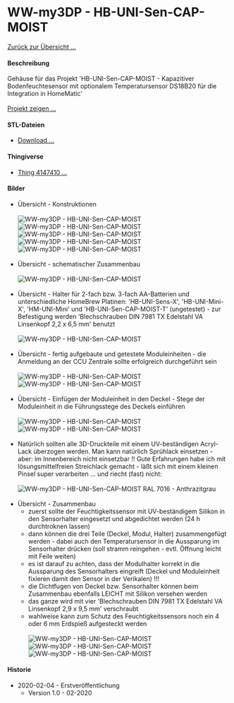 # WW-my3DP - HB-UNI-Sen-CAP-MOIST

[Zurück zur Übersicht ...](../README.md)

#### Beschreibung

Gehäuse für das Projekt 'HB-UNI-Sen-CAP-MOIST - Kapazitiver Bodenfeuchtesensor mit optionalem Temperatursensor DS18B20 für die Integration in HomeMatic'
<br><br>
[Projekt zeigen ...](https://github.com/wolwin/WW-mySHP/blob/master/SHP_HB-UNI-Sen-CAP-MOIST/README.md)

#### STL-Dateien
- [Download ...](./bin/3DP_STL_HB-UNI-Sen-CAP-MOIST_20200204.zip)

#### Thingiverse
- [Thing 4147410 ...](https://www.thingiverse.com/thing:4147410)

#### Bilder
- Übersicht - Konstruktionen
<br><br>
![WW-my3DP - HB-UNI-Sen-CAP-MOIST](./img/CAP-MOIST_01_50.jpg "Gehäuse HB-UNI-Sen-CAP-MOIST")
![WW-my3DP - HB-UNI-Sen-CAP-MOIST](./img/CAP-MOIST_02_50.jpg "Gehäuse mit Platine HB-UNI-Sens-X")
![WW-my3DP - HB-UNI-Sen-CAP-MOIST](./img/CAP-MOIST_03_50.jpg "Gehäuse mit Platine HB-UNI-Mini-X")
![WW-my3DP - HB-UNI-Sen-CAP-MOIST](./img/CAP-MOIST_04_50.jpg "Gehäuse mit Platine HM-UNI-Mini")
![WW-my3DP - HB-UNI-Sen-CAP-MOIST](./img/CAP-MOIST_05_50.jpg "Gehäuse mit Platine HB-UNI-Sen-CAP-MOIST-T")
<br><br>
- Übersicht - schematischer Zusammenbau
<br><br>
![WW-my3DP - HB-UNI-Sen-CAP-MOIST](./img/3DP_CAP-MOIST_01.jpg "Gehäuse mit Platine HB-UNI-Sen-CAP-MOIST-T")
<br><br>
- Übersicht - Halter für 2-fach bzw. 3-fach AA-Batterien und unterschiedliche HomeBrew Platinen: 'HB-UNI-Sens-X', 'HB-UNI-Mini-X', 'HM-UNI-Mini' und 'HB-UNI-Sen-CAP-MOIST-T' (ungetestet) - zur Befestigung werden 'Blechschrauben DIN 7981 TX Edelstahl VA Linsenkopf 2,2 x 6,5 mm' benutzt
<br><br>
![WW-my3DP - HB-UNI-Sen-CAP-MOIST](./img/3DP_CAP-MOIST_02.jpg "Gehäuse mit Platine HB-UNI-Sen-CAP-MOIST-T")
<br><br>
- Übersicht - fertig aufgebaute und getestete Moduleinheiten - die Anmeldung an der CCU Zentrale sollte erfolgreich durchgeführt sein
<br><br>
![WW-my3DP - HB-UNI-Sen-CAP-MOIST](./img/3DP_CAP-MOIST_03.jpg "Gehäuse mit Platine HB-UNI-Sen-CAP-MOIST-T")
![WW-my3DP - HB-UNI-Sen-CAP-MOIST](./img/3DP_CAP-MOIST_04.jpg "Gehäuse mit Platine HB-UNI-Sen-CAP-MOIST-T")
<br><br>
- Übersicht - Einfügen der Moduleinheit in den Deckel - Stege der Moduleinheit in die Führungsstege des Deckels einführen
<br><br>
![WW-my3DP - HB-UNI-Sen-CAP-MOIST](./img/3DP_CAP-MOIST_05.jpg "Gehäuse mit Platine HB-UNI-Sen-CAP-MOIST-T")
![WW-my3DP - HB-UNI-Sen-CAP-MOIST](./img/3DP_CAP-MOIST_06.jpg "Gehäuse mit Platine HB-UNI-Sen-CAP-MOIST-T")
<br><br>
- Natürlich sollten alle 3D-Druckteile mit einem UV-beständigen Acryl-Lack überzogen werden. Man kann natürlich Sprühlack einsetzen - aber: im Innenbereich nicht einsetzbar !! Gute Erfahrungen habe ich mit lösungsmittelfreien Streichlack gemacht - läßt sich mit einem kleinen Pinsel super verarbeiten ... und riecht (fast) nicht:
<br><br>
![WW-my3DP - HB-UNI-Sen-CAP-MOIST](./img/3DP_CAP-MOIST_10.jpg "Gehäuse mit Platine HB-UNI-Sen-CAP-MOIST-T") RAL 7016 - Anthrazitgrau
<br><br>
- Übersicht - Zusammenbau
   - zuerst sollte der Feuchtigkeitssensor mit UV-beständigem Silikon in den Sensorhalter eingesetzt und abgedichtet werden (24 h durchtroknen lassen)
   - dann können die drei Teile (Deckel, Modul, Halter) zusammengefügt werden - dabei auch den Temperatursensor in die Aussparung im Sensorhalter drücken (soll stramm reingehen - evtl. Öffnung leicht mit Feile weiten)
   - es ist darauf zu achten, dass der Modulhalter korrekt in die Aussparung des Sensorhalters eingreift (Deckel und Moduleinheit fixieren damit den Sensor in der Verikalen) !!!
   - die Dichtfugen von Deckel bzw. Sensorhalter können beim Zusammenbau ebenfalls LEICHT mit Silikon versehen werden
   - das ganze wird mit vier 'Blechschrauben DIN 7981 TX Edelstahl VA Linsenkopf 2,9 x 9,5 mm' verschraubt
   - wahlweise kann zum Schutz des Feuchtigkeitssensors noch ein 4 oder 6 mm Erdspieß aufgesteckt werden
<br><br>
![WW-my3DP - HB-UNI-Sen-CAP-MOIST](./img/3DP_CAP-MOIST_07.jpg "Gehäuse mit Platine HB-UNI-Sen-CAP-MOIST-T")
![WW-my3DP - HB-UNI-Sen-CAP-MOIST](./img/3DP_CAP-MOIST_08.jpg "Gehäuse mit Platine HB-UNI-Sen-CAP-MOIST-T")
![WW-my3DP - HB-UNI-Sen-CAP-MOIST](./img/3DP_CAP-MOIST_09.jpg "Gehäuse mit Platine HB-UNI-Sen-CAP-MOIST-T")



#### Historie
- 2020-02-04 - Erstveröffentlichung
  - Version 1.0 - 02-2020
